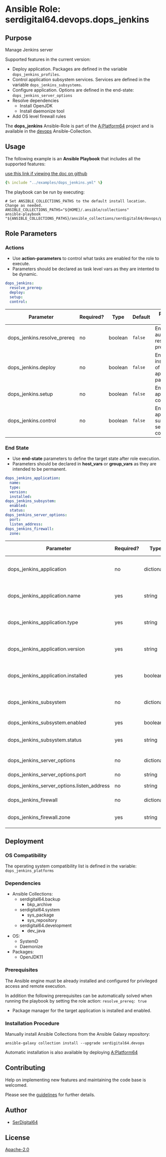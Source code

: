 # Ansible Role: serdigital64.devops.dops_jenkins

## Purpose

Manage Jenkins server

Supported features in the current version:

- Deploy application. Packages are defined in the variable `dops_jenkins_profiles`.
- Control application subsystem services. Services are defined in the variable `dops_jenkins_subsystems`.
- Configure application. Options are defined in the end-state: `dops_jenkins_server_options`
- Resolve dependencies
  - Install OpenJDK
  - Install daemonize tool
- Add OS level firewall rules

The **dops_jenkins** Ansible-Role is part of the [A:Platform64](https://github.com/aplatform64/aplatform64) project and is available in the [devops](https://aplatform64.readthedocs.io/en/latest/collections/devops) Ansible-Collection.

## Usage

The following example is an **Ansible Playbook** that includes all the supported features:

[use this link if viewing the doc on github](https://github.com/aplatform64/devops/blob/main/playbooks/dops_jenkins.yml)

```yaml
{% include "../examples/dops_jenkins.yml" %}
```

The playbook can be run by executing:

```shell
# Set ANSIBLE_COLLECTIONS_PATHS to the default install location. Change as needed.
ANSIBLE_COLLECTIONS_PATHS="${HOME}/.ansible/collections"
ansible-playbook "${ANSIBLE_COLLECTIONS_PATHS}/ansible_collections/serdigital64/devops/playbooks/dops_jenkins.yml"
```

## Role Parameters

### Actions

- Use **action-parameters** to control what tasks are enabled for the role to execute.
- Parameters should be declared as task level vars as they are intented to be dynamic.

```yaml
dops_jenkins:
  resolve_prereq:
  deploy:
  setup:
  control:
```

| Parameter                   | Required? | Type    | Default | Purpose / Value                              |
| --------------------------- | --------- | ------- | ------- | -------------------------------------------- |
| dops_jenkins.resolve_prereq | no        | boolean | `false` | Enable automatic resolution of prequisites   |
| dops_jenkins.deploy         | no        | boolean | `false` | Enable installation of application packages  |
| dops_jenkins.setup          | no        | boolean | `false` | Enable application configuration             |
| dops_jenkins.control        | no        | boolean | `false` | Enable application subsystem service control |

### End State

- Use **end-state** parameters to define the target state after role execution.
- Parameters should be declared in **host_vars** or **group_vars** as they are intended to be permanent.

```yaml
dops_jenkins_application:
  name:
  type:
  version:
  installed:
dops_jenkins_subsystem:
  enabled:
  status:
dops_jenkins_server_options:
  port:
  listen_address:
dops_jenkins_firewall:
  zone:
```

| Parameter                                  | Required? | Type       | Default     | Purpose / Value                     |
| ------------------------------------------ | --------- | ---------- | ----------- | ----------------------------------- |
| dops_jenkins_application                   | no        | dictionary |             | Set application package end state   |
| dops_jenkins_application.name              | yes       | string     | `"jenkins"` | Select application package name     |
| dops_jenkins_application.type              | yes       | string     | `"distro"`  | Select application package type     |
| dops_jenkins_application.version           | yes       | string     | `"latest"`  | Select application package version  |
| dops_jenkins_application.installed         | yes       | boolean    | `true`      | Set application package end state   |
| dops_jenkins_subsystem                     | no        | dictionary |             | Set application subsystem end state |
| dops_jenkins_subsystem.enabled             | yes       | boolean    | `false`     | Enable the subsystem?               |
| dops_jenkins_subsystem.status              | yes       | string     | `"stopped"` | Set the service state               |
| dops_jenkins_server_options                | no        | dictionary |             | Set jenkins server options          |
| dops_jenkins_server_options.port           | no        | string     | `"8080"`    | Listen port                         |
| dops_jenkins_server_options.listen_address | no        | string     | `""`        | Listen address                      |
| dops_jenkins_firewall                      | no        | dictionary |             | OS Firewall options                 |
| dops_jenkins_firewall.zone                 | yes       | string     | `"public"`  | Name of the target zone             |

## Deployment

### OS Compatibility

The operating system compatibility list is defined in the variable: `dops_jenkins_platforms`

### Dependencies

- Ansible Collections:
  - serdigital64.backup
    - bkp_archive
  - serdigital64.system
    - sys_package
    - sys_repository
  - serdigital64.development
    - dev_java
- OS:
  - SystemD
  - Daemonize
- Packages:
  - OpenJDK11

### Prerequisites

The Ansible engine must be already installed and configured for privileged access and remote execution.

In addition the following prerequisites can be automatically solved when running the playbook by setting the role action: `resolve_prereq: true`

- Package manager for the target application is installed and enabled.

### Installation Procedure

Manually install Ansible Collections from the Ansible Galaxy repository:

```shell
ansible-galaxy collection install --upgrade serdigital64.devops
```

Automatic installation is also available by deploying [A:Platform64](https://aplatform64.readthedocs.io/en/latest/#deployment)

## Contributing

Help on implementing new features and maintaining the code base is welcomed.

Please see the [guidelines](https://aplatform64.readthedocs.io/en/latest/contributing/CONTRIBUTING) for further details.

## Author

- [SerDigital64](https://serdigital64.github.io/)

## License

[Apache-2.0](https://www.apache.org/licenses/LICENSE-2.0.txt)
